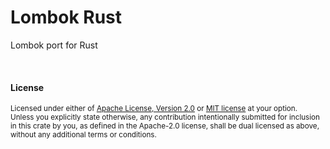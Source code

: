 # Lombok Rust
Lombok port for Rust


<br>

#### License

<sup>
Licensed under either of <a href="LICENSE-APACHE.md">Apache License, Version
2.0</a> or <a href="LICENSE-MIT.md">MIT license</a> at your option.
</sup>

<br>

<sub>
Unless you explicitly state otherwise, any contribution intentionally submitted
for inclusion in this crate by you, as defined in the Apache-2.0 license, shall
be dual licensed as above, without any additional terms or conditions.
</sub>
